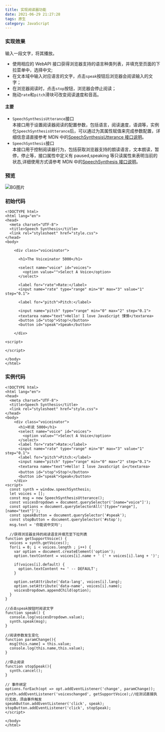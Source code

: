 ```yaml
---
title: 实现阅读器功能
date: 2021-06-29 21:27:28
tags: 原生
category: JavaScript
---
```


### 实现效果

输入一段文字，将其播放。

-   使用相应的 WebAPI 接口获得浏览器支持的语言种类列表，并填充至页面的下拉菜单中，选择中文;
-   在文本域中输入对应语言的文字，点击`speak`按钮后浏览器会阅读输入的文字；
-   在浏览器阅读时，点击`stop`按钮，浏览器会停止阅读；
-   拖动`rate`和`pitch`滑块可改变阅读速度和音高。

#### 主要

-   `SpeechSynthesisUtterance`接口  
    本接口用于设置阅读器阅读的配置参数，包括语言，阅读速度，语调等，实例化`SpeechSynthesisUtterance`后，可以通过为其属性赋值来完成参数配置，详细信息请直接参考 MDN 中的[SpeechSynthesisUtterance 接口说明](https://developer.mozilla.org/en-US/docs/Web/API/SpeechSynthesisUtterance)。
-   `SpeechSynthesis`接口  
    本接口用于控制阅读器行为，包括获取浏览器支持的朗读语言，文本朗读，暂停，停止等，接口属性中定义有 paused,speaking 等只读属性来表明当前的状态,详细使用方式请参考 MDN 中的[SpeechSynthesis 接口说明](https://developer.mozilla.org/en-US/docs/Web/API/SpeechSynthesis)。

### 预览

![BG图片](/img/阅读器.png)

### 初始代码

```
<!DOCTYPE html>
<html lang="en">
<head>
  <meta charset="UTF-8">
  <title>Speech Synthesis</title>
  <link rel="stylesheet" href="style.css">
</head>
<body>

    <div class="voiceinator">

      <h1>The Voiceinator 5000</h1>

      <select name="voice" id="voices">
        <option value="">Select A Voice</option>
      </select>

      <label for="rate">Rate:</label>
      <input name="rate" type="range" min="0" max="3" value="1" step="0.1">

      <label for="pitch">Pitch:</label>

      <input name="pitch" type="range" min="0" max="2" step="0.1">
      <textarea name="text">Hello! I love JavaScript 馃憤</textarea>
      <button id="stop">Stop!</button>
      <button id="speak">Speak</button>

    </div>

<script>

</script>

</body>
</html>
```

### 实例代码

```
<!DOCTYPE html>
<html lang="en">
<head>
  <meta charset="UTF-8">
  <title>Speech Synthesis</title>
  <link rel="stylesheet" href="style.css">
</head>
<body>
    <div class="voiceinator">
      <h1>听说 5000</h1>
      <select name="voice" id="voices">
        <option value="">Select A Voice</option>
      </select>
      <label for="rate">Rate:</label>
      <input name="rate" type="range" min="0" max="3" value="1" step="0.1">
      <label for="pitch">Pitch:</label>
      <input name="pitch" type="range" min="0" max="2" step="0.1">
      <textarea name="text">Hello! I love JavaScript 👍</textarea>
      <button id="stop">Stop!</button>
      <button id="speak">Speak</button>
    </div>
<script>
  const synth = window.speechSynthesis;
  let voices = [];
  const msg = new SpeechSynthesisUtterance();
  const voicesDropdown = document.querySelector('[name="voice"]');
  const options = document.querySelectorAll('[type="range"], [name="text"]');
  const speakButton = document.querySelector('#speak');
  const stopButton = document.querySelector('#stop');
  msg.text = '你能说中文吗';

  //获得浏览器支持的阅读语言并填充至下拉列表
function getSupportVoice() {
  voices = synth.getVoices();
  for(i = 0; i < voices.length ; i++) {
    var option = document.createElement('option');
    option.textContent = voices[i].name + ' (' + voices[i].lang + ')';

    if(voices[i].default) {
      option.textContent += ' -- DEFAULT';
    }

    option.setAttribute('data-lang', voices[i].lang);
    option.setAttribute('data-name', voices[i].name);
    voicesDropdown.appendChild(option);
  }
}

//点击speak按钮时阅读文字
function speak() {
  console.log(voicesDropdown.value);
  synth.speak(msg);
}

//阅读参数发生变化
function paramChange(){
  msg[this.name] = this.value;
  console.log(this.name,this.value);
}

//停止阅读
function stopSpeak(){
  synth.cancel();
}

// 事件绑定
options.forEach(opt => opt.addEventListener('change', paramChange));
synth.addEventListener('voiceschanged', getSupportVoice);//经测试直接执行无效，须由事件触发
speakButton.addEventListener('click', speak);
stopButton.addEventListener('click', stopSpeak);
</script>

</body>
</html>

```
